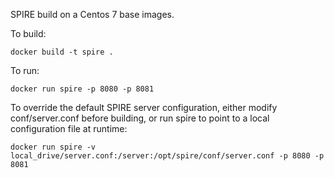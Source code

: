 SPIRE build on a Centos 7 base images.

To build:

`docker build -t spire .`

To run:

`docker run spire -p 8080 -p 8081`

To override the default SPIRE server configuration, either modify conf/server.conf before building, or run spire to point to a local configuration file at runtime:

`docker run spire -v local_drive/server.conf:/server:/opt/spire/conf/server.conf -p 8080 -p 8081`
